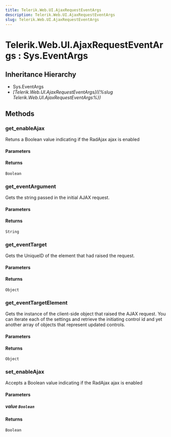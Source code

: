 ```yaml
---
title: Telerik.Web.UI.AjaxRequestEventArgs
description: Telerik.Web.UI.AjaxRequestEventArgs
slug: Telerik.Web.UI.AjaxRequestEventArgs
---
```


# Telerik.Web.UI.AjaxRequestEventArgs : Sys.EventArgs 

## Inheritance Hierarchy

* Sys.EventArgs
* *[Telerik.Web.UI.AjaxRequestEventArgs]({%slug Telerik.Web.UI.AjaxRequestEventArgs%})*


## Methods

###  get_enableAjax

Retuns a Boolean value indicating if the RadAjax ajax is enabled

#### Parameters

#### Returns

`Boolean` 

### get_eventArgument

Gets the string passed in the initial AJAX request.

#### Parameters

#### Returns

`String` 

### get_eventTarget

Gets the UniqueID of the element that had raised the request.

#### Parameters

#### Returns

`Object` 

### get_eventTargetElement

Gets the instance of the client-side object that raised the AJAX request. You can iterate each of the settings and retrieve the initiating control id and yet another array of objects that represent updated controls.

#### Parameters

#### Returns

`Object` 

### set_enableAjax

Accepts a Boolean value indicating if the RadAjax ajax is enabled

#### Parameters
##### value  `Boolean`

#### Returns

`Boolean` 



